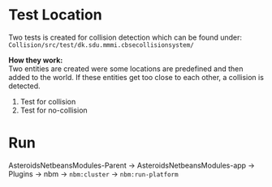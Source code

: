 # Test Location

Two tests is created for collision detection which can be found under:   
`Collision/src/test/dk.sdu.mmmi.cbsecollisionsystem/`

**How they work:**  
Two entities are created were some locations are predefined and then added to the world. If these entities get too close
to each other, a collision is detected.

1. Test for collision
2. Test for no-collision

# Run

AsteroidsNetbeansModules-Parent -> AsteroidsNetbeansModules-app -> Plugins -> nbm -> `nbm:cluster` -> `nbm:run-platform` 